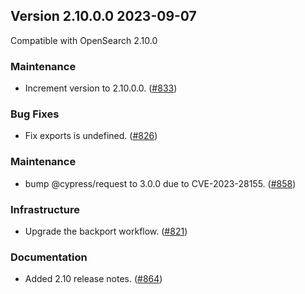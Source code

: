 ## Version 2.10.0.0 2023-09-07

Compatible with OpenSearch 2.10.0

### Maintenance
* Increment version to 2.10.0.0. ([#833](https://github.com/opensearch-project/index-management-dashboards-plugin/pull/833))

### Bug Fixes
* Fix exports is undefined. ([#826](https://github.com/opensearch-project/index-management-dashboards-plugin/pull/826))

### Maintenance
* bump @cypress/request to 3.0.0 due to CVE-2023-28155. ([#858](https://github.com/opensearch-project/index-management-dashboards-plugin/pull/858))

### Infrastructure
* Upgrade the backport workflow. ([#821](https://github.com/opensearch-project/index-management-dashboards-plugin/pull/821))

### Documentation
* Added 2.10 release notes. ([#864](https://github.com/opensearch-project/index-management-dashboards-plugin/pull/864))